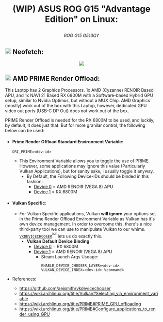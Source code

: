 # <p align=center>(WIP) ASUS ROG G15 "Advantage Edition" on Linux:
###### <p align=center> ROG G15 G513QY


## <img src="https://user-images.githubusercontent.com/28176188/192112809-e2564eee-f9a6-4504-8d13-a56d58b268f3.svg" width="20" height="20"> Neofetch:
<p align=center><img src="https://user-images.githubusercontent.com/28176188/192112487-b5c15ca1-9600-4fba-b113-fb439ba4de87.png"></p>

<!--
### WIP SECTION

## Annoyances:

- ### General Annoyances:

  WIP SECTION
  There's only a few. One of the biggest annoyances is the Laptop does not allow the useage of more than 512MB of Video Memory on the iGPU


- ### Linux Specific:
  -->

## <img src="https://user-images.githubusercontent.com/28176188/142365376-270d160f-33c3-4012-a3d9-541ab65bfdb6.png" width="20" height="20"> **AMD PRIME Render Offload**:

 This Laptop has 2 Graphics Processors. 1x AMD (Cyzanne) RENOIR Based APU, and 1x NAVI 21 Based RX 6800M with a Software-based Hybrid GPU setup, similar to Nvidia Optimus, but without a MUX Chip. AMD Graphics (mostly) work out of the box with this Laptop, however, dedicated GPU video out ports (USB-C DP Out) does not work out of the box. 
 
 PRIME Render Offload is needed for the RX 6800M to be used, and luckily, by default, it does just that. But for more granilar control, the following below can be used:


- #### Prime Render Offload Standard Environment Variable:
  
  ```
  DRI_PRIME=<dev-id>
  ```
  - This Environment Variable allows you to toggle the use of PRIME. However, some applications may ignore this value (Particularly Vulkan Applications), but for sanity sake, i usually toggle it anyway.
    - By Default, the Following Device-IDs should be binded in this fashion:
      - <u>Device 0</u> = AMD RENOIR (VEGA 8) APU
      - <u>Device 1</u> = RX 6800M

- #### Vulkan Specific:
  - For Vulkan Specific applications, Vulkan **will ignore** your options set in the Prime Render Offload Environment Variable as Vulkan has it's own device management. In order to overcome this, there's a nice third-party tool we can use to manipulate Vulkan to our whims. [`VKDEVICECHOOSER`](https://github.com/aejsmith/vkdevicechooser)<sup><sup>[aur](https://aur.archlinux.org/packages/vkdevicechooser)</sup></sup> lets us do exactly this.
    - **Vulkan Default Device Binding**:
        - <u>Device 0</u> = RX 6800M
        - <u>Device 1</u> = AMD RENOIR (VEGA 8) APU
          - Steam Launch Args Useage:
            ```
            ENABLE_DEVICE_CHOOSER_LAYER=<dev-id> VULKAN_DEVICE_INDEX=<dev-id> %command%
            ```

- References:
    - https://github.com/aejsmith/vkdevicechooser
    - https://wiki.archlinux.org/title/Vulkan#Selecting_via_environment_variable
    - https://wiki.archlinux.org/title/PRIME#PRIME_GPU_offloading
    - https://wiki.archlinux.org/title/PRIME#Configure_applications_to_render_using_GPU
